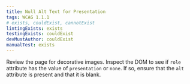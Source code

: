 ```yaml
---
title: Null Alt Text for Presentation
tags: WCAG 1.1.1
# exists, couldExist, cannotExist
lintingExists: exists
testingExists: couldExist
devMustAuthor: couldExist
manualTest: exists
---
```


Review the page for decorative images. Inspect the DOM to see if `role` attribute has the value of `presentation` or `none`. If so, ensure that the `alt` attribute is present and that it is blank.